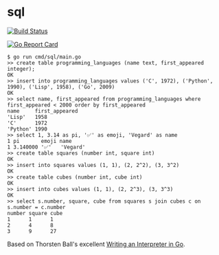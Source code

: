 # sql

<a href="https://github.com/vegarsti/sql/actions"><img src="https://github.com/vegarsti/sql/workflows/test/badge.svg" alt="Build Status"></a>

[![Go Report Card](https://goreportcard.com/badge/github.com/vegarsti/sql)](https://goreportcard.com/report/github.com/vegarsti/sql)

```
$ go run cmd/sql/main.go
>> create table programming_languages (name text, first_appeared integer);
OK
>> insert into programming_languages values ('C', 1972), ('Python', 1990), ('Lisp', 1958), ('Go', 2009)
OK
>> select name, first_appeared from programming_languages where first_appeared < 2000 order by first_appeared
name     first_appeared
'Lisp'   1958
'C'      1972
'Python' 1990
>> select 1, 3.14 as pi, '✅' as emoji, 'Vegard' as name
1 pi       emoji name
1 3.140000 '✅'   'Vegard'
>> create table squares (number int, square int)
OK
>> insert into squares values (1, 1), (2, 2^2), (3, 3^2)
OK
>> create table cubes (number int, cube int)
OK
>> insert into cubes values (1, 1), (2, 2^3), (3, 3^3)
OK
>> select s.number, square, cube from squares s join cubes c on s.number = c.number
number square cube
1      1      1
2      4      8
3      9      27
```

Based on Thorsten Ball's excellent [Writing an Interpreter in Go](https://interpreterbook.com/).
